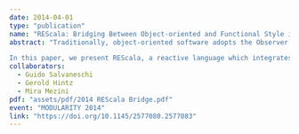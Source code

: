 ```yaml
---
date: 2014-04-01
type: "publication"
name: "REScala: Bridging Between Object-oriented and Functional Style in Reactive Applications"
abstract: "Traditionally, object-oriented software adopts the Observer pattern to implement reactive behavior. Its drawbacks are well-documented and two families of alternative approaches have been proposed, extending object-oriented languages with concepts from functional reactive and dataflow programming, respectively event-driven programming. The former hardly escape the functional setting; the latter do not achieve the declarativeness of more functional approaches.

In this paper, we present REScala, a reactive language which integrates concepts from event-based and functional-reactive programming into the object-oriented world. REScala supports the development of reactive applications by fostering a functional declarative style which complements the advantages of object-oriented design."
collaborators:
  - Guido Salvaneschi
  - Gerold Hintz
  - Mira Mezini
pdf: "assets/pdf/2014 REScala Bridge.pdf"
event: "MODULARITY 2014"
link: "https://doi.org/10.1145/2577080.2577083"
---
```

